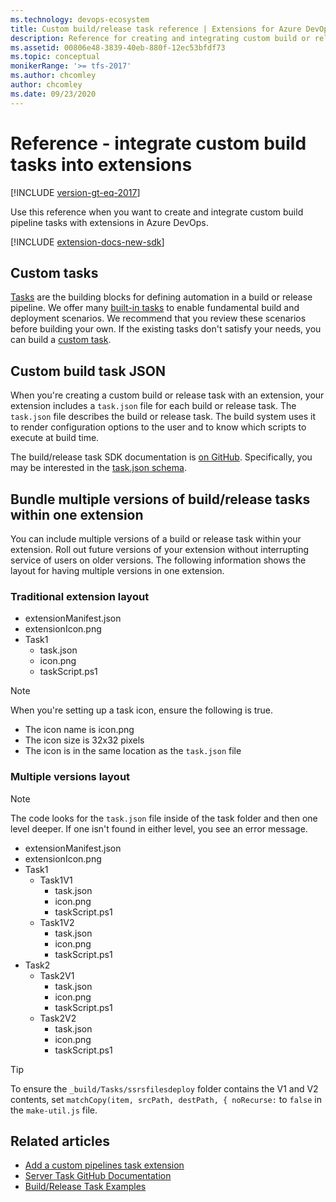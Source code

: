 ```yaml
---
ms.technology: devops-ecosystem
title: Custom build/release task reference | Extensions for Azure DevOps
description: Reference for creating and integrating custom build or release tasks with an extension in Azure DevOps.
ms.assetid: 00806e48-3839-40eb-880f-12ec53bfdf73
ms.topic: conceptual
monikerRange: '>= tfs-2017'
ms.author: chcomley
author: chcomley
ms.date: 09/23/2020
---
```


# Reference - integrate custom build tasks into extensions

[!INCLUDE [version-gt-eq-2017](../../includes/version-gt-eq-2017.md)]

Use this reference when you want to create and integrate custom build pipeline tasks with extensions in Azure DevOps.

[!INCLUDE [extension-docs-new-sdk](../../includes/extension-docs-new-sdk.md)]

## Custom tasks

[Tasks](../../pipelines/process/tasks.md) are the building blocks for defining automation in a build or release pipeline. We offer many [built-in tasks](../../pipelines/tasks/index.md)
to enable fundamental build and deployment scenarios. We recommend that you review these scenarios before building your own. If the existing tasks don't satisfy your needs, you can build a [custom task](add-build-task.md).

## Custom build task JSON

When you're creating a custom build or release task with an extension, your extension includes a `task.json` file for each build or release task.
The `task.json` file describes the build or release task. The build system uses it to render configuration options to the user and to know which scripts to execute at build time.

The build/release task SDK documentation is [on GitHub](https://github.com/Microsoft/azure-pipelines-task-lib).
Specifically, you may be interested in the [task.json schema](https://github.com/Microsoft/azure-pipelines-task-lib/blob/master/tasks.schema.json).

## Bundle multiple versions of build/release tasks within one extension

You can include multiple versions of a build or release task within your extension. Roll out future versions of your extension without interrupting service of users on older versions. The following information shows the layout for having multiple versions in one extension.

### Traditional extension layout

* extensionManifest.json
* extensionIcon.png
* Task1
  * task.json
  * icon.png
  * taskScript.ps1

> [!NOTE]
> When you're setting up a task icon, ensure the following is true.
>
> * The icon name is icon.png
> * The icon size is 32x32 pixels
> * The icon is in the same location as the `task.json` file

### Multiple versions layout

>[!NOTE]
>The code looks for the `task.json` file inside of the task folder and then one level deeper.
>If one isn't found in either level, you see an error message.

* extensionManifest.json
* extensionIcon.png
* Task1
  * Task1V1
    * task.json
    * icon.png
    * taskScript.ps1
  * Task1V2
    * task.json
    * icon.png
    * taskScript.ps1
* Task2
  * Task2V1
    * task.json
    * icon.png
    * taskScript.ps1
  * Task2V2
    * task.json
    * icon.png
    * taskScript.ps1

> [!TIP]
> To ensure the `_build/Tasks/ssrsfilesdeploy` folder contains the V1 and V2 contents, set `matchCopy(item, srcPath, destPath, { noRecurse:` to `false` in the `make-util.js` file.

## Related articles

* [Add a custom pipelines task extension](add-build-task.md)
* [Server Task GitHub Documentation](https://github.com/Microsoft/azure-pipelines-tasks/blob/master/docs/authoring/servertaskauthoring.md)
* [Build/Release Task Examples](https://github.com/Microsoft/vso-agent-tasks/tree/master/Tasks)
